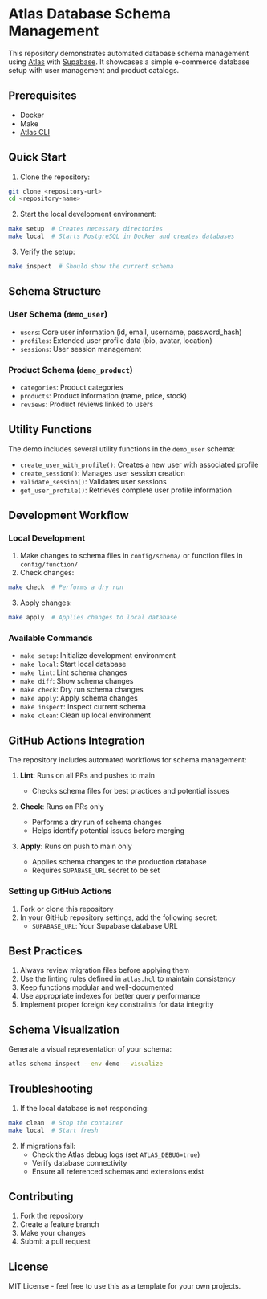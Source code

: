 # Atlas Database Schema Management

This repository demonstrates automated database schema management using [Atlas](https://atlasgo.io) with [Supabase](https://supabase.com). It showcases a simple e-commerce database setup with user management and product catalogs.

## Prerequisites

- Docker
- Make
- [Atlas CLI](https://atlasgo.io/getting-started#installation)

## Quick Start

1. Clone the repository:
```bash
git clone <repository-url>
cd <repository-name>
```

2. Start the local development environment:
```bash
make setup  # Creates necessary directories
make local  # Starts PostgreSQL in Docker and creates databases
```

3. Verify the setup:
```bash
make inspect  # Should show the current schema
```

## Schema Structure

### User Schema (`demo_user`)
- `users`: Core user information (id, email, username, password_hash)
- `profiles`: Extended user profile data (bio, avatar, location)
- `sessions`: User session management

### Product Schema (`demo_product`)
- `categories`: Product categories
- `products`: Product information (name, price, stock)
- `reviews`: Product reviews linked to users

## Utility Functions

The demo includes several utility functions in the `demo_user` schema:

- `create_user_with_profile()`: Creates a new user with associated profile
- `create_session()`: Manages user session creation
- `validate_session()`: Validates user sessions
- `get_user_profile()`: Retrieves complete user profile information

## Development Workflow

### Local Development

1. Make changes to schema files in `config/schema/` or function files in `config/function/`
2. Check changes:
```bash
make check  # Performs a dry run
```

3. Apply changes:
```bash
make apply  # Applies changes to local database
```

### Available Commands

- `make setup`: Initialize development environment
- `make local`: Start local database
- `make lint`: Lint schema changes
- `make diff`: Show schema changes
- `make check`: Dry run schema changes
- `make apply`: Apply schema changes
- `make inspect`: Inspect current schema
- `make clean`: Clean up local environment

## GitHub Actions Integration

The repository includes automated workflows for schema management:

1. **Lint**: Runs on all PRs and pushes to main
   - Checks schema files for best practices and potential issues

2. **Check**: Runs on PRs only
   - Performs a dry run of schema changes
   - Helps identify potential issues before merging

3. **Apply**: Runs on push to main only
   - Applies schema changes to the production database
   - Requires `SUPABASE_URL` secret to be set

### Setting up GitHub Actions

1. Fork or clone this repository
2. In your GitHub repository settings, add the following secret:
   - `SUPABASE_URL`: Your Supabase database URL

## Best Practices

1. Always review migration files before applying them
2. Use the linting rules defined in `atlas.hcl` to maintain consistency
3. Keep functions modular and well-documented
4. Use appropriate indexes for better query performance
5. Implement proper foreign key constraints for data integrity

## Schema Visualization

Generate a visual representation of your schema:

```bash
atlas schema inspect --env demo --visualize
```

## Troubleshooting

1. If the local database is not responding:
```bash
make clean  # Stop the container
make local  # Start fresh
```

2. If migrations fail:
   - Check the Atlas debug logs (set `ATLAS_DEBUG=true`)
   - Verify database connectivity
   - Ensure all referenced schemas and extensions exist

## Contributing

1. Fork the repository
2. Create a feature branch
3. Make your changes
4. Submit a pull request

## License

MIT License - feel free to use this as a template for your own projects.
